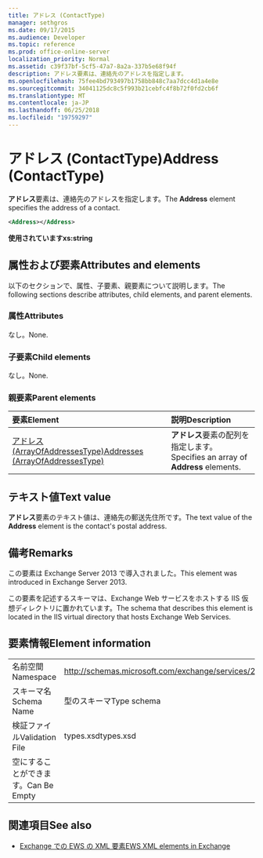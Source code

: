 ```yaml
---
title: アドレス (ContactType)
manager: sethgros
ms.date: 09/17/2015
ms.audience: Developer
ms.topic: reference
ms.prod: office-online-server
localization_priority: Normal
ms.assetid: c39f37bf-5cf5-47a7-8a2a-337b5e68f94f
description: アドレス要素は、連絡先のアドレスを指定します。
ms.openlocfilehash: 75fee4bd793497b1758bb848c7aa7dcc4d1a4e8e
ms.sourcegitcommit: 34041125dc8c5f993b21cebfc4f8b72f0fd2cb6f
ms.translationtype: MT
ms.contentlocale: ja-JP
ms.lasthandoff: 06/25/2018
ms.locfileid: "19759297"
---
```

# <a name="address-contacttype"></a><span data-ttu-id="646b8-103">アドレス (ContactType)</span><span class="sxs-lookup"><span data-stu-id="646b8-103">Address (ContactType)</span></span>

<span data-ttu-id="646b8-104">**アドレス**要素は、連絡先のアドレスを指定します。</span><span class="sxs-lookup"><span data-stu-id="646b8-104">The **Address** element specifies the address of a contact.</span></span> 
  
```XML
<Address></Address>
```

 <span data-ttu-id="646b8-105">**使用されています**</span><span class="sxs-lookup"><span data-stu-id="646b8-105">**xs:string**</span></span>
## <a name="attributes-and-elements"></a><span data-ttu-id="646b8-106">属性および要素</span><span class="sxs-lookup"><span data-stu-id="646b8-106">Attributes and elements</span></span>

<span data-ttu-id="646b8-107">以下のセクションで、属性、子要素、親要素について説明します。</span><span class="sxs-lookup"><span data-stu-id="646b8-107">The following sections describe attributes, child elements, and parent elements.</span></span>
  
### <a name="attributes"></a><span data-ttu-id="646b8-108">属性</span><span class="sxs-lookup"><span data-stu-id="646b8-108">Attributes</span></span>

<span data-ttu-id="646b8-109">なし。</span><span class="sxs-lookup"><span data-stu-id="646b8-109">None.</span></span>
  
### <a name="child-elements"></a><span data-ttu-id="646b8-110">子要素</span><span class="sxs-lookup"><span data-stu-id="646b8-110">Child elements</span></span>

<span data-ttu-id="646b8-111">なし。</span><span class="sxs-lookup"><span data-stu-id="646b8-111">None.</span></span>
  
### <a name="parent-elements"></a><span data-ttu-id="646b8-112">親要素</span><span class="sxs-lookup"><span data-stu-id="646b8-112">Parent elements</span></span>

|<span data-ttu-id="646b8-113">**要素**</span><span class="sxs-lookup"><span data-stu-id="646b8-113">**Element**</span></span>|<span data-ttu-id="646b8-114">**説明**</span><span class="sxs-lookup"><span data-stu-id="646b8-114">**Description**</span></span>|
|:-----|:-----|
|[<span data-ttu-id="646b8-115">アドレス (ArrayOfAddressesType)</span><span class="sxs-lookup"><span data-stu-id="646b8-115">Addresses (ArrayOfAddressesType)</span></span>](addresses-arrayofaddressestype.md) <br/> |<span data-ttu-id="646b8-116">**アドレス**要素の配列を指定します。</span><span class="sxs-lookup"><span data-stu-id="646b8-116">Specifies an array of **Address** elements.</span></span>  <br/> |
   
## <a name="text-value"></a><span data-ttu-id="646b8-117">テキスト値</span><span class="sxs-lookup"><span data-stu-id="646b8-117">Text value</span></span>

<span data-ttu-id="646b8-118">**アドレス**要素のテキスト値は、連絡先の郵送先住所です。</span><span class="sxs-lookup"><span data-stu-id="646b8-118">The text value of the **Address** element is the contact's postal address.</span></span> 
  
## <a name="remarks"></a><span data-ttu-id="646b8-119">備考</span><span class="sxs-lookup"><span data-stu-id="646b8-119">Remarks</span></span>

<span data-ttu-id="646b8-120">この要素は Exchange Server 2013 で導入されました。</span><span class="sxs-lookup"><span data-stu-id="646b8-120">This element was introduced in Exchange Server 2013.</span></span>
  
<span data-ttu-id="646b8-121">この要素を記述するスキーマは、Exchange Web サービスをホストする IIS 仮想ディレクトリに置かれています。</span><span class="sxs-lookup"><span data-stu-id="646b8-121">The schema that describes this element is located in the IIS virtual directory that hosts Exchange Web Services.</span></span>
  
## <a name="element-information"></a><span data-ttu-id="646b8-122">要素情報</span><span class="sxs-lookup"><span data-stu-id="646b8-122">Element information</span></span>

|||
|:-----|:-----|
|<span data-ttu-id="646b8-123">名前空間</span><span class="sxs-lookup"><span data-stu-id="646b8-123">Namespace</span></span>  <br/> |http://schemas.microsoft.com/exchange/services/2006/types  <br/> |
|<span data-ttu-id="646b8-124">スキーマ名</span><span class="sxs-lookup"><span data-stu-id="646b8-124">Schema Name</span></span>  <br/> |<span data-ttu-id="646b8-125">型のスキーマ</span><span class="sxs-lookup"><span data-stu-id="646b8-125">Type schema</span></span>  <br/> |
|<span data-ttu-id="646b8-126">検証ファイル</span><span class="sxs-lookup"><span data-stu-id="646b8-126">Validation File</span></span>  <br/> |<span data-ttu-id="646b8-127">types.xsd</span><span class="sxs-lookup"><span data-stu-id="646b8-127">types.xsd</span></span>  <br/> |
|<span data-ttu-id="646b8-128">空にすることができます。</span><span class="sxs-lookup"><span data-stu-id="646b8-128">Can Be Empty</span></span>  <br/> ||
   
## <a name="see-also"></a><span data-ttu-id="646b8-129">関連項目</span><span class="sxs-lookup"><span data-stu-id="646b8-129">See also</span></span>

- [<span data-ttu-id="646b8-130">Exchange での EWS の XML 要素</span><span class="sxs-lookup"><span data-stu-id="646b8-130">EWS XML elements in Exchange</span></span>](ews-xml-elements-in-exchange.md)

